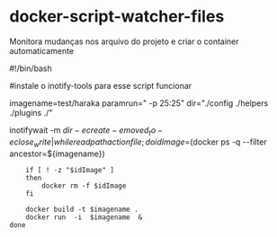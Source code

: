 # docker-script-watcher-files
Monitora mudanças nos arquivo do projeto e criar o container automaticamente 

#!/bin/bash

#instale o  inotify-tools para esse script funcionar

imagename=test/haraka
paramrun=" -p 25:25" 
dir="./config ./helpers ./plugins ./"

inotifywait -m  $dir -e create -e moved_to -e close_write |
    while read path action file; do
        idImage=$(docker ps -q --filter ancestor=${imagename})

        if [ ! -z "$idImage" ]
        then
            docker rm -f $idImage
        fi
        
        docker build -t $imagename .
        docker run  -i  $imagename  &
    done

